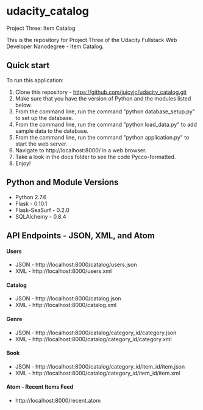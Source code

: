 # udacity_catalog
Project Three: Item Catalog

This is the repository for Project Three of the Udacity Fullstack Web Developer Nanodegree - Item Catalog.

## Quick start

To run this application:

1. Clone this repository - https://github.com/juicyjc/udacity_catalog.git
2. Make sure that you have the version of Python and the modules listed below.
3. From the command line, run the command "python database_setup.py" to set up the database.
4. From the command line, run the command "python load_data.py" to add sample data to the database.
5. From the command line, run the command "python application.py" to start the web server.
6. Navigate to http://localhost:8000/ in a web browser.
7. Take a look in the docs folder to see the code Pycco-formatted.
8. Enjoy!

## Python and Module Versions
+ Python 2.7.6
+ Flask - 0.10.1
+ Flask-SeaSurf - 0.2.0
+ SQLAlchemy - 0.8.4

## API Endpoints - JSON, XML, and Atom
#### Users
+ JSON - http://localhost:8000/catalog/users.json
+ XML - http://localhost:8000/users.xml

#### Catalog
+ JSON - http://localhost:8000/catalog.json
+ XML - http://localhost:8000/catalog.xml

#### Genre
+ JSON - http://localhost:8000/catalog/category_id/category.json
+ XML - http://localhost:8000/catalog/category_id/category.xml

#### Book
+ JSON - http://localhost:8000/catalog/category_id/item_id/item.json
+ XML - http://localhost:8000/catalog/category_id/item_id/item.xml

#### Atom - Recent Items Feed
+ http://localhost:8000/recent.atom


